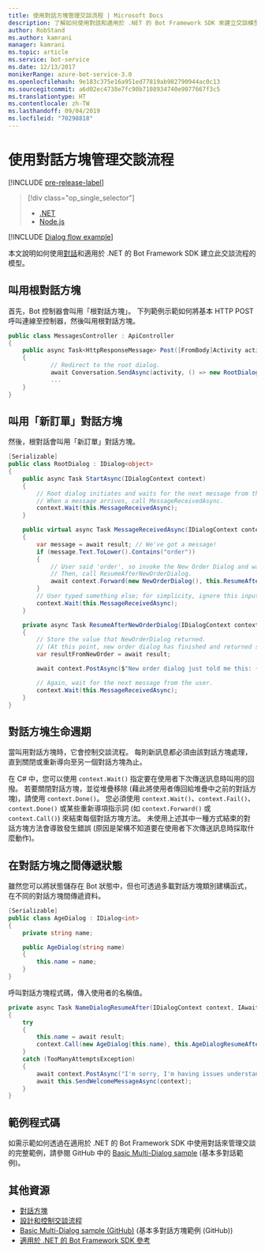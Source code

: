 ```yaml
---
title: 使用對話方塊管理交談流程 | Microsoft Docs
description: 了解如何使用對話和適用於 .NET 的 Bot Framework SDK 來建立交談模型及管理交談流程。
author: RobStand
ms.author: kamrani
manager: kamrani
ms.topic: article
ms.service: bot-service
ms.date: 12/13/2017
monikerRange: azure-bot-service-3.0
ms.openlocfilehash: 9e183c375e16a951ed77819ab982790944ac0c13
ms.sourcegitcommit: a6d02ec4738e7fc90b7108934740e9077667f3c5
ms.translationtype: HT
ms.contentlocale: zh-TW
ms.lasthandoff: 09/04/2019
ms.locfileid: "70298818"
---
```

# <a name="manage-conversation-flow-with-dialogs"></a>使用對話方塊管理交談流程

[!INCLUDE [pre-release-label](../includes/pre-release-label-v3.md)]

> [!div class="op_single_selector"]
> - [.NET](../dotnet/bot-builder-dotnet-manage-conversation-flow.md)
> - [Node.js](../nodejs/bot-builder-nodejs-dialog-manage-conversation-flow.md)

[!INCLUDE [Dialog flow example](../includes/snippet-dotnet-manage-conversation-flow-intro.md)]

本文說明如何使用[對話](bot-builder-dotnet-dialogs.md)和適用於 .NET 的 Bot Framework SDK 建立此交談流程的模型。 

## <a name="invoke-the-root-dialog"></a>叫用根對話方塊

首先，Bot 控制器會叫用「根對話方塊」。 下列範例示範如何將基本 HTTP POST 呼叫連線至控制器，然後叫用根對話方塊。 

```cs
public class MessagesController : ApiController
{
    public async Task<HttpResponseMessage> Post([FromBody]Activity activity)
    {
            // Redirect to the root dialog.
            await Conversation.SendAsync(activity, () => new RootDialog()); 
            ...
    }
}
```

## <a name="invoke-the-new-order-dialog"></a>叫用「新訂單」對話方塊

然後，根對話會叫用「新訂單」對話方塊。 

```cs
[Serializable]
public class RootDialog : IDialog<object>
{
    public async Task StartAsync(IDialogContext context)
    {
        // Root dialog initiates and waits for the next message from the user. 
        // When a message arrives, call MessageReceivedAsync.
        context.Wait(this.MessageReceivedAsync); 
    }

    public virtual async Task MessageReceivedAsync(IDialogContext context, IAwaitable<IMessageActivity> result)
    {
        var message = await result; // We've got a message!
        if (message.Text.ToLower().Contains("order"))
        {
            // User said 'order', so invoke the New Order Dialog and wait for it to finish.
            // Then, call ResumeAfterNewOrderDialog.
            await context.Forward(new NewOrderDialog(), this.ResumeAfterNewOrderDialog, message, CancellationToken.None);
        }
        // User typed something else; for simplicity, ignore this input and wait for the next message.
        context.Wait(this.MessageReceivedAsync);
    }

    private async Task ResumeAfterNewOrderDialog(IDialogContext context, IAwaitable<string> result)
    {
        // Store the value that NewOrderDialog returned. 
        // (At this point, new order dialog has finished and returned some value to use within the root dialog.)
        var resultFromNewOrder = await result;

        await context.PostAsync($"New order dialog just told me this: {resultFromNewOrder}");

        // Again, wait for the next message from the user.
        context.Wait(this.MessageReceivedAsync);
    }
}
```

## <a id="dialog-lifecycle"></a> 對話方塊生命週期

當叫用對話方塊時，它會控制交談流程。 每則新訊息都必須由該對話方塊處理，直到關閉或重新導向至另一個對話方塊為止。 

在 C# 中，您可以使用 `context.Wait()` 指定要在使用者下次傳送訊息時叫用的回撥。 若要關閉對話方塊，並從堆疊移除 (藉此將使用者傳回給堆疊中之前的對話方塊)，請使用 `context.Done()`。 您必須使用 `context.Wait()`、`context.Fail()`、`context.Done()` 或某些重新導項指示詞 (如 `context.Forward()` 或 `context.Call()`) 來結束每個對話方塊方法。 未使用上述其中一種方式結束的對話方塊方法會導致發生錯誤 (原因是架構不知道要在使用者下次傳送訊息時採取什麼動作)。

## <a name="passing-state-between-dialogs"></a>在對話方塊之間傳遞狀態

雖然您可以將狀態儲存在 Bot 狀態中，但也可透過多載對話方塊類別建構函式，在不同的對話方塊間傳遞資料。

```cs
[Serializable]
public class AgeDialog : IDialog<int>
{
    private string name;

    public AgeDialog(string name)
    {
        this.name = name;
    }
}
 ```

呼叫對話方塊程式碼，傳入使用者的名稱值。

```cs
private async Task NameDialogResumeAfter(IDialogContext context, IAwaitable<string> result)
{
    try
    {
        this.name = await result;
        context.Call(new AgeDialog(this.name), this.AgeDialogResumeAfter);
    }
    catch (TooManyAttemptsException)
    {
        await context.PostAsync("I'm sorry, I'm having issues understanding you. Let's try again.");
        await this.SendWelcomeMessageAsync(context);
    }
}
```

## <a name="sample-code"></a>範例程式碼 

如需示範如何透過在適用於 .NET 的 Bot Framework SDK 中使用對話來管理交談的完整範例，請參閱 GitHub 中的 [Basic Multi-Dialog sample](https://aka.ms/v3cs-MultiDialog-Sample) (基本多對話範例)。

## <a name="additional-resources"></a>其他資源

- [對話方塊](bot-builder-dotnet-dialogs.md)
- [設計和控制交談流程](../bot-service-design-conversation-flow.md)
- [Basic Multi-Dialog sample (GitHub)](https://aka.ms/v3cs-MultiDialog-Sample) (基本多對話方塊範例 (GitHub))
- <a href="/dotnet/api/?view=botbuilder-3.11.0" target="_blank">適用於 .NET 的 Bot Framework SDK 參考</a>
